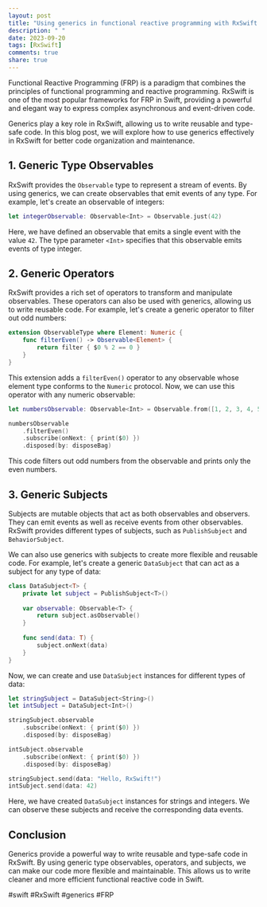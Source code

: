 ```yaml
---
layout: post
title: "Using generics in functional reactive programming with RxSwift in Swift"
description: " "
date: 2023-09-20
tags: [RxSwift]
comments: true
share: true
---
```


Functional Reactive Programming (FRP) is a paradigm that combines the principles of functional programming and reactive programming. RxSwift is one of the most popular frameworks for FRP in Swift, providing a powerful and elegant way to express complex asynchronous and event-driven code.

Generics play a key role in RxSwift, allowing us to write reusable and type-safe code. In this blog post, we will explore how to use generics effectively in RxSwift for better code organization and maintenance.

## 1. Generic Type Observables

RxSwift provides the `Observable` type to represent a stream of events. By using generics, we can create observables that emit events of any type. For example, let's create an observable of integers:

```swift
let integerObservable: Observable<Int> = Observable.just(42)
```

Here, we have defined an observable that emits a single event with the value `42`. The type parameter `<Int>` specifies that this observable emits events of type integer.

## 2. Generic Operators

RxSwift provides a rich set of operators to transform and manipulate observables. These operators can also be used with generics, allowing us to write reusable code. For example, let's create a generic operator to filter out odd numbers:

```swift
extension ObservableType where Element: Numeric {
    func filterEven() -> Observable<Element> {
        return filter { $0 % 2 == 0 }
    }
}
```

This extension adds a `filterEven()` operator to any observable whose element type conforms to the `Numeric` protocol. Now, we can use this operator with any numeric observable:

```swift
let numbersObservable: Observable<Int> = Observable.from([1, 2, 3, 4, 5])

numbersObservable
    .filterEven()
    .subscribe(onNext: { print($0) })
    .disposed(by: disposeBag)
```

This code filters out odd numbers from the observable and prints only the even numbers.

## 3. Generic Subjects

Subjects are mutable objects that act as both observables and observers. They can emit events as well as receive events from other observables. RxSwift provides different types of subjects, such as `PublishSubject` and `BehaviorSubject`.

We can also use generics with subjects to create more flexible and reusable code. For example, let's create a generic `DataSubject` that can act as a subject for any type of data:

```swift
class DataSubject<T> {
    private let subject = PublishSubject<T>()
    
    var observable: Observable<T> {
        return subject.asObservable()
    }
    
    func send(data: T) {
        subject.onNext(data)
    }
}
```

Now, we can create and use `DataSubject` instances for different types of data:

```swift
let stringSubject = DataSubject<String>()
let intSubject = DataSubject<Int>()

stringSubject.observable
    .subscribe(onNext: { print($0) })
    .disposed(by: disposeBag)

intSubject.observable
    .subscribe(onNext: { print($0) })
    .disposed(by: disposeBag)

stringSubject.send(data: "Hello, RxSwift!")
intSubject.send(data: 42)
```

Here, we have created `DataSubject` instances for strings and integers. We can observe these subjects and receive the corresponding data events.

## Conclusion

Generics provide a powerful way to write reusable and type-safe code in RxSwift. By using generic type observables, operators, and subjects, we can make our code more flexible and maintainable. This allows us to write cleaner and more efficient functional reactive code in Swift.

#swift #RxSwift #generics #FRP